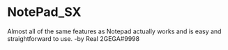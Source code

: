 # NotePad_SX
Almost all of the same features as Notepad actually works and is easy and straightforward to use. -by Real 2GEGA#9998
